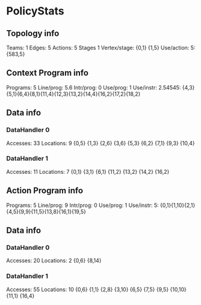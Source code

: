 # PolicyStats
## Topology info
Teams:		1
Edges:		5
Actions:	5
Stages		1
Vertex/stage:	{0,1} {1,5} 
Use/action:	5: {583,5} 

## Context Program info
Programs:	5
Line/prog:	5.6
Intr/prog:	0
Use/prog:	1
Use/instr:	2.54545: {4,3}{5,1}{6,4}{8,1}{11,4}{12,3}{13,2}{14,4}{16,2}{17,2}{18,2}

## Data info

### DataHandler 0
Accesses:	33
Locations:	9
{0,5} {1,3} {2,6} {3,6} {5,3} {6,2} {7,1} {9,3} {10,4} 

### DataHandler 1
Accesses:	11
Locations:	7
{0,1} {3,1} {6,1} {11,2} {13,2} {14,2} {16,2} 



## Action Program info
Programs:	5
Line/prog:	9
Intr/prog:	0
Use/prog:	1
Use/instr:	5: {0,1}{1,10}{2,1}{4,5}{9,9}{11,5}{13,8}{16,1}{19,5}

## Data info

### DataHandler 0
Accesses:	20
Locations:	2
{0,6} {8,14} 

### DataHandler 1
Accesses:	55
Locations:	10
{0,6} {1,1} {2,8} {3,10} {6,5} {7,5} {9,5} {10,10} {11,1} {16,4} 

